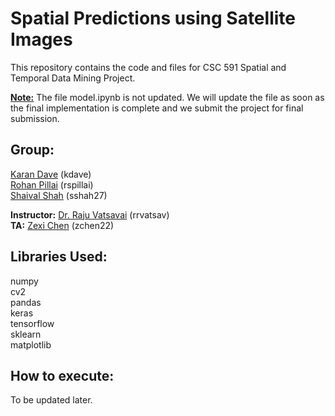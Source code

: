 # Spatial Predictions using Satellite Images
This repository contains the code and files for CSC 591 Spatial and Temporal Data Mining Project.

<b><ins>Note:</ins></b> The file model.ipynb is not updated. We will update the file as soon as the final implementation is complete and we submit the project for final submission.

## Group:

[Karan Dave](mailto:kdave@ncsu.edu) (kdave)<br>
[Rohan Pillai](mailto:rspillai@ncsu.edu) (rspillai)<br>
[Shaival Shah](mailto:sshah27@ncsu.edu) (sshah27)<br>

<b>Instructor:</b> [Dr. Raju Vatsavai](mailto:rrvatsav@ncsu.edu) (rrvatsav)<br>
<b>TA:</b> [Zexi Chen](mailto:zchen22@ncsu.edu) (zchen22)<br>

## Libraries Used:
numpy<br>
cv2<br>
pandas<br>
keras<br>
tensorflow<br>
sklearn<br>
matplotlib<br>

## How to execute:
To be updated later.
